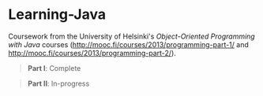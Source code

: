 Learning-Java
=============

Coursework from the University of Helsinki's <i>Object-Oriented Programming with Java</i> courses (http://mooc.fi/courses/2013/programming-part-1/ and http://mooc.fi/courses/2013/programming-part-2/).

<blockquote><b>Part I</b>: Complete</blockquote>
<blockquote><b>Part II</b>: In-progress</blockquote>
